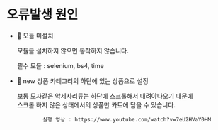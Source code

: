 <!DOCTYPE html>
<html>
    <head>
        <meta charset="utf-8"/>
    </head>
    <body>
        <h1>오류발생 원인</h1>
        <ul>
            <li>🚀 모듈 미설치</li>
            <p>모듈을 설치하지 않으면 동작하지 않습니다.</p>
            <p>필수 모듈 : selenium, bs4, time</p>
            <li>🚀 new 상품 카테고리의 하단에 있는 상품으로 설정</li>
            <p>보통 모자같은 악세사리류는 하단에 스크롤해서 내려야나오기 때문에<br/>
            스크롤 하지 않은 상태에서의 상품만 카트에 담을 수 있습니다.</p>
            
            실행 영상 : https://www.youtube.com/watch?v=7eU2HVaY0HM

